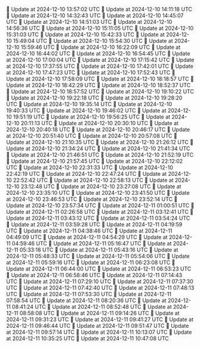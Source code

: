 🔄 Update at 2024-12-10 13:57:02 UTC
🔄 Update at 2024-12-10 14:11:18 UTC
🔄 Update at 2024-12-10 14:32:43 UTC
🔄 Update at 2024-12-10 14:45:07 UTC
🔄 Update at 2024-12-10 14:51:03 UTC
🔄 Update at 2024-12-10 14:56:36 UTC
🔄 Update at 2024-12-10 15:11:05 UTC
🔄 Update at 2024-12-10 15:31:03 UTC
🔄 Update at 2024-12-10 15:42:33 UTC
🔄 Update at 2024-12-10 15:49:04 UTC
🔄 Update at 2024-12-10 15:54:30 UTC
🔄 Update at 2024-12-10 15:59:46 UTC
🔄 Update at 2024-12-10 16:22:09 UTC
🔄 Update at 2024-12-10 16:44:02 UTC
🔄 Update at 2024-12-10 16:54:45 UTC
🔄 Update at 2024-12-10 17:00:04 UTC
🔄 Update at 2024-12-10 17:15:42 UTC
🔄 Update at 2024-12-10 17:37:55 UTC
🔄 Update at 2024-12-10 17:42:01 UTC
🔄 Update at 2024-12-10 17:47:23 UTC
🔄 Update at 2024-12-10 17:52:43 UTC
🔄 Update at 2024-12-10 17:58:09 UTC
🔄 Update at 2024-12-10 18:18:57 UTC
🔄 Update at 2024-12-10 18:42:29 UTC
🔄 Update at 2024-12-10 18:52:37 UTC
🔄 Update at 2024-12-10 18:57:52 UTC
🔄 Update at 2024-12-10 19:10:22 UTC
🔄 Update at 2024-12-10 19:22:18 UTC
🔄 Update at 2024-12-10 19:28:20 UTC
🔄 Update at 2024-12-10 19:35:14 UTC
🔄 Update at 2024-12-10 19:40:33 UTC
🔄 Update at 2024-12-10 19:46:02 UTC
🔄 Update at 2024-12-10 19:51:19 UTC
🔄 Update at 2024-12-10 19:56:25 UTC
🔄 Update at 2024-12-10 20:11:13 UTC
🔄 Update at 2024-12-10 20:30:10 UTC
🔄 Update at 2024-12-10 20:40:18 UTC
🔄 Update at 2024-12-10 20:46:17 UTC
🔄 Update at 2024-12-10 20:51:40 UTC
🔄 Update at 2024-12-10 20:57:08 UTC
🔄 Update at 2024-12-10 21:10:35 UTC
🔄 Update at 2024-12-10 21:26:12 UTC
🔄 Update at 2024-12-10 21:34:24 UTC
🔄 Update at 2024-12-10 21:41:34 UTC
🔄 Update at 2024-12-10 21:46:51 UTC
🔄 Update at 2024-12-10 21:52:19 UTC
🔄 Update at 2024-12-10 21:57:45 UTC
🔄 Update at 2024-12-10 22:12:02 UTC
🔄 Update at 2024-12-10 22:31:33 UTC
🔄 Update at 2024-12-10 22:42:19 UTC
🔄 Update at 2024-12-10 22:47:24 UTC
🔄 Update at 2024-12-10 22:52:42 UTC
🔄 Update at 2024-12-10 22:58:13 UTC
🔄 Update at 2024-12-10 23:12:48 UTC
🔄 Update at 2024-12-10 23:27:08 UTC
🔄 Update at 2024-12-10 23:35:10 UTC
🔄 Update at 2024-12-10 23:41:50 UTC
🔄 Update at 2024-12-10 23:46:53 UTC
🔄 Update at 2024-12-10 23:52:14 UTC
🔄 Update at 2024-12-10 23:57:34 UTC
🔄 Update at 2024-12-11 01:00:51 UTC
🔄 Update at 2024-12-11 02:26:58 UTC
🔄 Update at 2024-12-11 03:12:41 UTC
🔄 Update at 2024-12-11 03:43:12 UTC
🔄 Update at 2024-12-11 03:54:24 UTC
🔄 Update at 2024-12-11 03:59:28 UTC
🔄 Update at 2024-12-11 04:19:59 UTC
🔄 Update at 2024-12-11 04:38:46 UTC
🔄 Update at 2024-12-11 04:49:09 UTC
🔄 Update at 2024-12-11 04:54:29 UTC
🔄 Update at 2024-12-11 04:59:46 UTC
🔄 Update at 2024-12-11 05:16:47 UTC
🔄 Update at 2024-12-11 05:33:18 UTC
🔄 Update at 2024-12-11 05:43:16 UTC
🔄 Update at 2024-12-11 05:48:33 UTC
🔄 Update at 2024-12-11 05:54:06 UTC
🔄 Update at 2024-12-11 05:59:16 UTC
🔄 Update at 2024-12-11 06:23:08 UTC
🔄 Update at 2024-12-11 06:44:00 UTC
🔄 Update at 2024-12-11 06:53:23 UTC
🔄 Update at 2024-12-11 06:58:46 UTC
🔄 Update at 2024-12-11 07:14:43 UTC
🔄 Update at 2024-12-11 07:29:10 UTC
🔄 Update at 2024-12-11 07:37:30 UTC
🔄 Update at 2024-12-11 07:42:40 UTC
🔄 Update at 2024-12-11 07:48:13 UTC
🔄 Update at 2024-12-11 07:53:30 UTC
🔄 Update at 2024-12-11 07:58:54 UTC
🔄 Update at 2024-12-11 08:20:36 UTC
🔄 Update at 2024-12-11 08:41:24 UTC
🔄 Update at 2024-12-11 08:52:48 UTC
🔄 Update at 2024-12-11 08:58:08 UTC
🔄 Update at 2024-12-11 09:14:26 UTC
🔄 Update at 2024-12-11 09:31:23 UTC
🔄 Update at 2024-12-11 09:41:27 UTC
🔄 Update at 2024-12-11 09:46:44 UTC
🔄 Update at 2024-12-11 09:51:47 UTC
🔄 Update at 2024-12-11 09:57:14 UTC
🔄 Update at 2024-12-11 10:13:07 UTC
🔄 Update at 2024-12-11 10:35:25 UTC
🔄 Update at 2024-12-11 10:47:08 UTC
